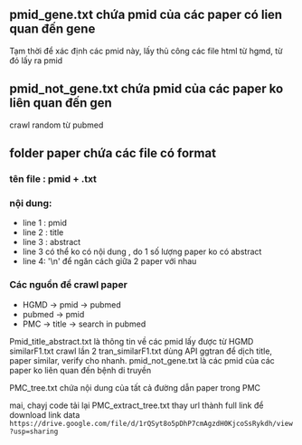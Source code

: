 ## pmid_gene.txt chứa pmid của các paper có lien quan đến gene
Tạm thời để xác định các pmid này, lấy thủ công các file html từ hgmd, từ đó lấy ra pmid
## pmid_not_gene.txt chứa pmid của các paper ko liên quan đến gen
crawl random từ pubmed
## folder paper chứa các file có format

### tên file : pmid + .txt

### nội dung:

- line 1 : pmid
- line 2 : title
- line 3 : abstract
- line 3 có thể ko có nội dung , do 1 số lượng paper ko có abstract
- line 4: '\n' để ngăn cách giữa 2 paper với nhau

### Các nguồn để crawl paper
- HGMD -> pmid -> pubmed
- pubmed -> pmid
- PMC -> title -> search in pubmed



Pmid_title_abstract.txt là thông tin về các pmid lấy được từ HGMD
similarF1.txt           crawl lần 2
tran_similarF1.txt      dùng API ggtran để dịch title, paper similar, verify cho nhanh.
pmid_not_gene.txt là các pmid của các paper ko liên quan đến bệnh di truyền

PMC_tree.txt chứa nội dung của tất cả đường dẫn paper trong PMC


mai, chayj code tải lại PMC_extract_tree.txt
thay url thành full link để download
link data
`https://drive.google.com/file/d/1rQSyt8o5pDhP7cmAgzdH0KjcoSsRykdh/view?usp=sharing`